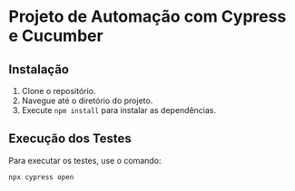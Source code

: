 # Projeto de Automação com Cypress e Cucumber

## Instalação

1. Clone o repositório.
2. Navegue até o diretório do projeto.
3. Execute `npm install` para instalar as dependências.

## Execução dos Testes

Para executar os testes, use o comando:

```bash
npx cypress open